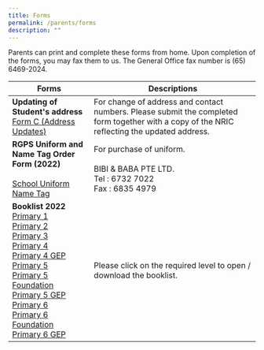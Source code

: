 ```yaml
---
title: Forms
permalink: /parents/forms
description: ""
---
```

Parents can print and complete these forms from home. Upon completion of the forms, you may fax them to us. 
The General Office fax number is (65) 6469-2024.



| Forms | Descriptions |
| -------- | -------- |
|  **Updating of Student's address** <br>[Form C (Address Updates)](https://rafflesgirlspri.moe.edu.sg/qql/slot/u451/Forms/2018/Form%20C%20(Address%20Updates).pdf)  |  For change of address and contact numbers. Please submit the completed form together with a copy of the NRIC reflecting the updated address.   |
| **RGPS Uniform and Name Tag Order Form (2022)** <br><br> [School Uniform](https://rafflesgirlspri.moe.edu.sg/qql/slot/u451/Forms/2021/School%20Uniform%20-%20RGPS%20School%20uniform%202022%20Bibi%20%20Baba.pdf) <br> [Name Tag](https://rafflesgirlspri.moe.edu.sg/qql/slot/u451/Forms/2021/School%20Uniform%20-%20RGPS%20NameTag%202022%20Bibi%20%20Baba.pdf) | For purchase of uniform.<br><br>BIBI & BABA PTE LTD.<br>Tel : 6732 7022 <br>Fax : 6835 4979 |
| **Booklist 2022** <br>[Primary 1](https://rafflesgirlspri.moe.edu.sg/qql/slot/u451/Forms/2022/RGPS_P1.pdf)<br>[Primary 2](https://rafflesgirlspri.moe.edu.sg/qql/slot/u451/Forms/2022/RGPS%20P2.pdf)<br>[Primary 3](https://rafflesgirlspri.moe.edu.sg/qql/slot/u451/Forms/2022/RGPS%20P3.pdf) <br>[Primary 4](https://rafflesgirlspri.moe.edu.sg/qql/slot/u451/Forms/2022/RGPS%20P4.pdf)<br>[Primary 4 GEP](https://rafflesgirlspri.moe.edu.sg/qql/slot/u451/Forms/2022/RGPS%20P4%20GEP.pdf)<br>[Primary 5](https://rafflesgirlspri.moe.edu.sg/qql/slot/u451/Forms/2022/RGPS%20P5.pdf)<br>[Primary 5 Foundation](https://rafflesgirlspri.moe.edu.sg/qql/slot/u451/Forms/2022/RGPS%20P5%20FDN.pdf)<br>[Primary 5 GEP](https://rafflesgirlspri.moe.edu.sg/qql/slot/u451/Forms/2022/RGPS%20P5%20GEP.pdf)<br>[Primary 6](https://rafflesgirlspri.moe.edu.sg/qql/slot/u451/Forms/2022/RGPS%20P6%20GEP.pdf)<br>[Primary 6 Foundation](https://rafflesgirlspri.moe.edu.sg/qql/slot/u451/Forms/2022/RGPS%20P6%20FDN.pdf)<br>[Primary 6 GEP](https://rafflesgirlspri.moe.edu.sg/qql/slot/u451/Forms/2022/RGPS%20P6%20GEP.pdf)| Please click on the required level to open / download the booklist.|